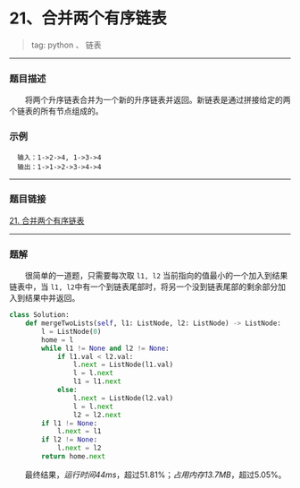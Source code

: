 # 21、合并两个有序链表
> tag: python 、 链表

***
### 题目描述

&emsp;&emsp;将两个升序链表合并为一个新的升序链表并返回。新链表是通过拼接给定的两个链表的所有节点组成的。

### 示例

```
  输入：1->2->4, 1->3->4
  输出：1->1->2->3->4->4
```

***
### 题目链接
[21. 合并两个有序链表](https://leetcode-cn.com/problems/merge-two-sorted-lists/)

***
### 题解

&emsp;&emsp;很简单的一道题，只需要每次取 `l1, l2` 当前指向的值最小的一个加入到结果链表中，当 `l1, l2`中有一个到链表尾部时，将另一个没到链表尾部的剩余部分加入到结果中并返回。

```python
class Solution:
    def mergeTwoLists(self, l1: ListNode, l2: ListNode) -> ListNode:
        l = ListNode(0)
        home = l
        while l1 != None and l2 != None:
            if l1.val < l2.val:
                l.next = ListNode(l1.val)
                l = l.next
                l1 = l1.next
            else:
                l.next = ListNode(l2.val)
                l = l.next
                l2 = l2.next
        if l1 != None:
            l.next = l1
        if l2 != None:
            l.next = l2
        return home.next
```

&emsp;&emsp;最终结果，*运行时间44ms*，超过51.81%；*占用内存13.7MB*，超过5.05%。
